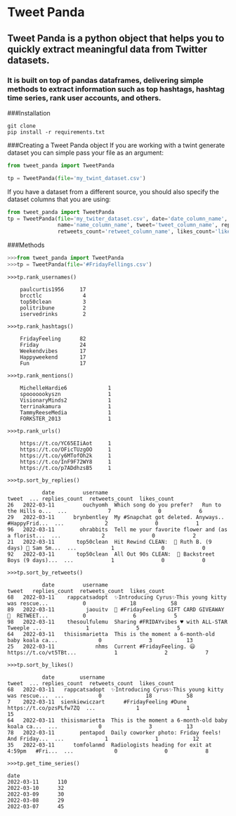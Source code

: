 # Tweet Panda
## Tweet Panda is a python object that helps you to quickly extract meaningful data from Twitter datasets.
### It is built on top of pandas dataframes, delivering simple methods to extract information such as top hashtags, hashtag time series, rank user accounts, and others.

###Installation
```shell
git clone
pip install -r requirements.txt
```
###Creating a Tweet Panda object
If you are working with a twint generate dataset you can simple pass your file as an argument:
```python
from tweet_panda import TweetPanda

tp = TweetPanda(file='my_twint_dataset.csv')
```
If you have a dataset from a different source, you should also specify the dataset columns that you are using:
```python
from tweet_panda import TweetPanda
tp = TweetPanda(file='my_twiter_dataset.csv', date='date_column_name', username='username_column_name', 
                name='name_column_name', tweet='tweet_column_name', replies_count='replies_column_name', 
                retweets_count='retweet_column_name', likes_count='likes_column_name')
```
###Methods
```python
>>>from tweet_panda import TweetPanda
>>>tp = TweetPanda(file='#FridayFellings.csv')
```
```python3
>>>tp.rank_usernames()

    paulcurtis1956     17
    brcctlc             4
    top50clean          3
    politribune         2
    iservedrinks        2
```
```python3
>>>tp.rank_hashtags()

    FridayFeeling      82
    Friday             24
    Weekendvibes       17
    Happyweekend       17
    Fun                17
```
```python3
>>>tp.rank_mentions()

    MichelleHardie6             1
    spooooookyszn               1
    VisionaryMinds2             1
    terrinakamura               1
    TammyReeseMedia             1
    FORKSTER_2013               1
```
```python3
>>>tp.rank_urls()

    https://t.co/YC65EIiAot     1
    https://t.co/OFicTUzgOO     1
    https://t.co/y6MTofOh2k     1
    https://t.co/InF9F72WY8     1
    https://t.co/p7ADdhzsB5     1
```
```python3
>>>tp.sort_by_replies()

           date         username                                              tweet  ... replies_count  retweets_count  likes_count
26   2022-03-11         ouchyomh  Which song do you prefer?   Run to the Hills o...  ...             7               0            6
29   2022-03-11      brynbentley  My #Snapchat got deleted. Anyways.. #HappyFrid...  ...             2               0            1
96   2022-03-11        ohrabbits  Tell me your favorite flower and (as a florist...  ...             2               0            2
21   2022-03-11       top50clean  Hit Rewind CLEAN:  🥇 Ruth B. (9 days) 🥈 Sam Sm...  ...           1               0            0
92   2022-03-11       top50clean  All Out 90s CLEAN:  🥇 Backstreet Boys (9 days)...  ...            1               0            0
```
```python3
>>>tp.sort_by_retweets()

           date         username                                              tweet   replies_count  retweets_count  likes_count
68   2022-03-11    rappcatsadopt  ✨Introducing Cyrus✨This young kitty was rescue...           0              18           58
89   2022-03-11          jaouitv  🥳 #FridayFeeling GIFT CARD GIVEAWAY 🥳  RETWEET...           0               6            5
98   2022-03-11    thesoulfulemu  Sharing #FRIDAYvibes ♥️ with ALL-STAR Tweeple ...              1               5            5
64   2022-03-11   thisismarietta  This is the moment a 6-month-old baby koala ca...             0               3           13
25   2022-03-11             nhms  Current #FridayFeeling. 😃  https://t.co/vt5TBt...            1               2            7
```
```python3
>>>tp.sort_by_likes()

           date        username                                              tweet  ... replies_count  retweets_count  likes_count
68   2022-03-11   rappcatsadopt  ✨Introducing Cyrus✨This young kitty was rescue...  ...           0              18           58
7    2022-03-11  sienkiewiczart      #FridayFeeling #Dune  https://t.co/pzsPLfw7ZQ  ...             1               1           15
64   2022-03-11  thisismarietta  This is the moment a 6-month-old baby koala ca...  ...             0               3           13
78   2022-03-11        pentapod  Daily coworker photo: Friday feels! And Friday...  ...             1               1           12
35   2022-03-11      tomfolanmd  Radiologists heading for exit at 4:59pm   #Fri...  ...             0               0            8
```
```python3
>>>tp.get_time_series()

date
2022-03-11      110
2022-03-10      32    
2022-03-09      30
2022-03-08      29
2022-03-07      45    
```
